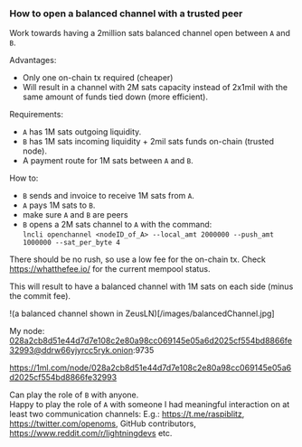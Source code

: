 ### How to open a balanced channel with a trusted peer

Work towards having a 2million sats balanced channel open between `A` and `B`.

Advantages:
- Only one on-chain tx required (cheaper)
- Will result in a channel with 2M sats capacity instead of 2x1mil with the same amount of funds tied down (more efficient).

Requirements: 
- `A` has 1M sats outgoing liquidity.
- `B` has 1M sats incoming liquidity + 2mil sats funds on-chain (trusted node).
- A payment route for 1M sats between `A` and `B`.

How to:
- `B` sends and invoice to receive 1M sats from `A`.
- `A` pays 1M sats to `B`.
- make sure `A` and `B` are peers
- `B` opens a 2M sats channel to `A` with the command:   
`lncli openchannel <nodeID_of_A> --local_amt 2000000 --push_amt 1000000 --sat_per_byte 4`

There should be no rush, so use a low fee for the on-chain tx.  Check https://whatthefee.io/ for the current mempool status. 

This will result to have a balanced channel with 1M sats on each side (minus the commit fee).

!(a balanced channel shown in ZeusLN)[/images/balancedChannel.jpg]

My node:  
028a2cb8d51e44d7d7e108c2e80a98cc069145e05a6d2025cf554bd8866fe32993@ddrw66yjyrcc5ryk.onion:9735

https://1ml.com/node/028a2cb8d51e44d7d7e108c2e80a98cc069145e05a6d2025cf554bd8866fe32993

Can play the role of `B` with anyone.  
Happy to play the role of `A` with someone I had meaningful interaction on at least two communication channels: 
E.g.: https://t.me/raspiblitz, https://twitter.com/openoms, GitHub contributors, https://www.reddit.com/r/lightningdevs etc.